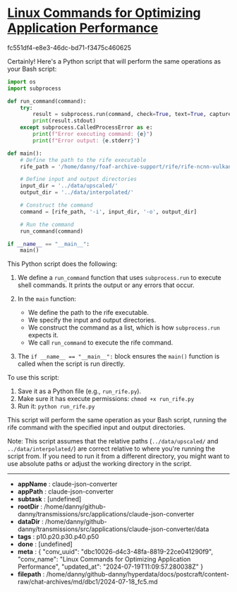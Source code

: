 # [Linux Commands for Optimizing Application Performance](https://claude.ai/chat/dbc10026-d4c3-48fa-8819-22ce041290f9)

fc551df4-e8e3-46dc-bd71-f3475c460625

 Certainly! Here's a Python script that will perform the same operations as your Bash script:

```python
import os
import subprocess

def run_command(command):
    try:
        result = subprocess.run(command, check=True, text=True, capture_output=True)
        print(result.stdout)
    except subprocess.CalledProcessError as e:
        print(f"Error executing command: {e}")
        print(f"Error output: {e.stderr}")

def main():
    # Define the path to the rife executable
    rife_path = '/home/danny/foaf-archive-support/rife/rife-ncnn-vulkan-20221029-ubuntu/rife-ncnn-vulkan'

    # Define input and output directories
    input_dir = '../data/upscaled/'
    output_dir = '../data/interpolated/'

    # Construct the command
    command = [rife_path, '-i', input_dir, '-o', output_dir]

    # Run the command
    run_command(command)

if __name__ == "__main__":
    main()
```

This Python script does the following:

1. We define a `run_command` function that uses `subprocess.run` to execute shell commands. It prints the output or any errors that occur.

2. In the `main` function:
   - We define the path to the rife executable.
   - We specify the input and output directories.
   - We construct the command as a list, which is how `subprocess.run` expects it.
   - We call `run_command` to execute the rife command.

3. The `if __name__ == "__main__":` block ensures the `main()` function is called when the script is run directly.

To use this script:

1. Save it as a Python file (e.g., `run_rife.py`).
2. Make sure it has execute permissions: `chmod +x run_rife.py`
3. Run it: `python run_rife.py`

This script will perform the same operation as your Bash script, running the rife command with the specified input and output directories.

Note: This script assumes that the relative paths (`../data/upscaled/` and `../data/interpolated/`) are correct relative to where you're running the script from. If you need to run it from a different directory, you might want to use absolute paths or adjust the working directory in the script.

---

* **appName** : claude-json-converter
* **appPath** : claude-json-converter
* **subtask** : [undefined]
* **rootDir** : /home/danny/github-danny/transmissions/src/applications/claude-json-converter
* **dataDir** : /home/danny/github-danny/transmissions/src/applications/claude-json-converter/data
* **tags** : p10.p20.p30.p40.p50
* **done** : [undefined]
* **meta** : {
  "conv_uuid": "dbc10026-d4c3-48fa-8819-22ce041290f9",
  "conv_name": "Linux Commands for Optimizing Application Performance",
  "updated_at": "2024-07-19T11:09:57.280038Z"
}
* **filepath** : /home/danny/github-danny/hyperdata/docs/postcraft/content-raw/chat-archives/md/dbc1/2024-07-18_fc5.md